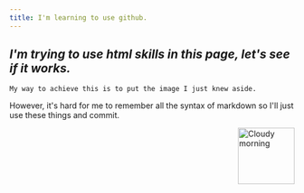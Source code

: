 ```yaml
---
title: I'm learning to use github.
---
```


##  ***I'm trying to use html skills in this page, let's see if it works.***    
    My way to achieve this is to put the image I just knew aside.                      
However, it's hard for me to remember all the syntax of markdown so I'll just use these things and commit.


<img alt="Cloudy morning" src="https://octodex.github.com/images/cloud.jpg" width="100" align="right"/>
